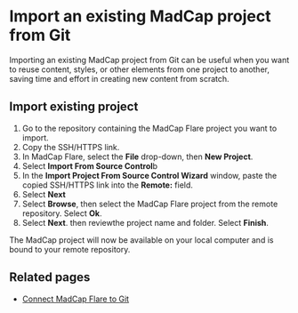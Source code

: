 # Import an existing MadCap project from Git
Importing an existing MadCap project from Git can be useful when you want to reuse content, styles, or other elements from one project to another, saving time and effort in creating new content from scratch.

## Import existing project
1. Go to the repository containing the MadCap Flare project you want to import.
2. Copy the SSH/HTTPS link.
3. In MadCap Flare, select the **File** drop-down, then **New Project**.
4. Select **Import From Source Control**b
5. In the **Import Project From Source Control Wizard** window, paste the copied SSH/HTTPS link into the **Remote:**  field.
6. Select **Next**
7. Select **Browse**, then select the MadCap Flare project from the remote repository. Select **Ok**.
8. Select **Next**. then reviewthe project name and folder. Select **Finish**.

The MadCap project will now be available on your local computer and is bound to your remote repository. 

## Related pages
- [Connect MadCap Flare to Git]()
